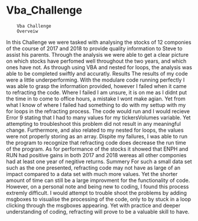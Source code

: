 # Vba_Challenge
        Vba Challenge
        Overveiw
In this Challenge we were tasked with analysing the stocks of 12 componies of the course of 2017 and 2018 to provide quality information to Steve to assist his parents. Through the analysis we were able to get a clear picture on which stocks have perfomed well throughout the two years, and which ones have not. As through using VBA and nested for loops, the analysis was able to be completed swiftly and accuratly. 
        Results
The results of my code were a little underperforming. With the modulare code running perfectly I was able to grasp the information provided, however I failed when it came to refracting the code. Where I failed I am unsure, it is on me as I didnt put the time in to come to office hours, a mistake I wont make agian. Yet from what I know of where I failed had something to do with my settup with my for loops in the refracting process. The code would run and I would recieve Error 9 stating that I had to many values for my tickersVolumes variable. Yet attempting to troubleshoot this problem did not result in any meaningful change. Furthermore, and also related to my nested for loops, the values were not properly storing as an array. Dispite my failures, I was able to run the program to recognize that refracting code does decrease the run time of the program. As for performance of the stocks it showed that ENPH and RUN had positive gains in both 2017 and 2018 wereas all other componies had at least one year of negitive returns.
        Summery
For such a small data set such as the one presented, refracting code may not have as large of an impact compared to a data set with much more values. Yet the shorter amount of time can still be a large improvment for the functionality of code. However, on a personal note and being new to coding, I found this process extremly difficult. I would attempt to trouble shoot the problems by adding msgboxes to visualise the processing of the code, only to by stuck in a loop clicking through the msgboxes appearing. Yet with practice and deeper understanding of coding, refracting will prove to be a valuable skill to have. 
